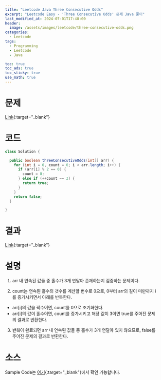 ```yaml
---
title: "Leetcode Java Three Consecutive Odds"
excerpt: "Leetcode Easy - 'Three Consecutive Odds' 문제 Java 풀이"
last_modified_at: 2024-07-01T17:40:00
header:
  image: /assets/images/leetcode/three-consecutive-odds.png
categories:
  - Leetcode
tags:
  - Programming
  - Leetcode
  - Java

toc: true
toc_ads: true
toc_sticky: true
use_math: true
---
```

# 문제
[Link](https://leetcode.com/problems/three-consecutive-odds/){:target="_blank"}

# 코드
```java
class Solution {

  public boolean threeConsecutiveOdds(int[] arr) {
    for (int i = 0, count = 0; i < arr.length; i++) {
      if (arr[i] % 2 == 0) {
        count = 0;
      } else if (++count == 3) {
        return true;
      }
    }
    return false;
  }

}
```

# 결과
[Link](https://leetcode.com/problems/three-consecutive-odds/submissions/1305629620/){:target="_blank"}

# 설명
1. arr 내 연속된 값들 중 홀수가 3개 연달아 존재하는지 검증하는 문제이다.

2. count는 연속된 홀수의 갯수를 계산할 변수로 0으로, 0부터 arr의 길이 미만까지 i를 증가시키면서 아래를 반복한다.
- arr[i]의 값을 짝수이면, count를 0으로 초기화한다.
- arr[i]의 값이 홀수이면, count를 증가시키고 해당 값이 3이면 true를 주어진 문제의 결과로 반환한다.

3. 반복이 완료되면 arr 내 연속된 값들 중 홀수가 3개 연달아 있지 않으므로, false를 주어진 문제의 결과로 반환한다.

# 소스
Sample Code는 [여기](https://github.com/GracefulSoul/leetcode/blob/master/src/main/java/gracefulsoul/problems/ThreeConsecutiveOdds.java){:target="_blank"}에서 확인 가능합니다.